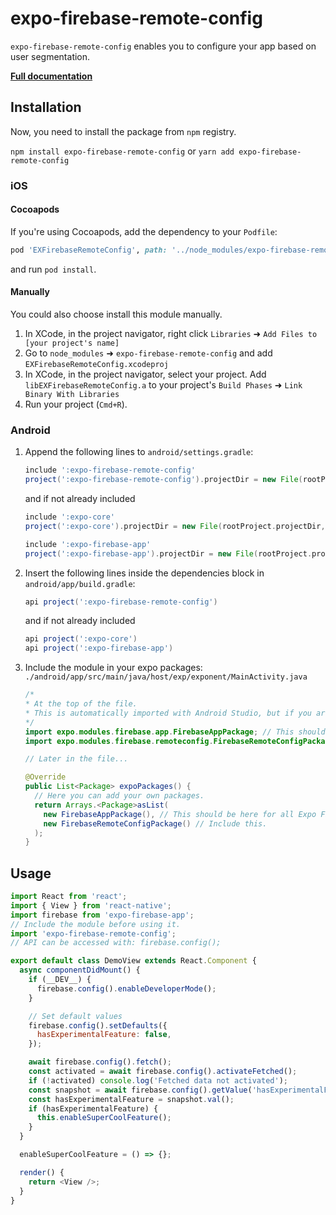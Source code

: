 # expo-firebase-remote-config

`expo-firebase-remote-config` enables you to configure your app based on user segmentation.

[**Full documentation**](https://rnfirebase.io/docs/master/config/reference/config)

## Installation

Now, you need to install the package from `npm` registry.

`npm install expo-firebase-remote-config` or `yarn add expo-firebase-remote-config`

### iOS

#### Cocoapods

If you're using Cocoapods, add the dependency to your `Podfile`:

```ruby
pod 'EXFirebaseRemoteConfig', path: '../node_modules/expo-firebase-remote-config/ios'
```

and run `pod install`.

#### Manually

You could also choose install this module manually.

1.  In XCode, in the project navigator, right click `Libraries` ➜ `Add Files to [your project's name]`
2.  Go to `node_modules` ➜ `expo-firebase-remote-config` and add `EXFirebaseRemoteConfig.xcodeproj`
3.  In XCode, in the project navigator, select your project. Add `libEXFirebaseRemoteConfig.a` to your project's `Build Phases` ➜ `Link Binary With Libraries`
4.  Run your project (`Cmd+R`).

### Android

1.  Append the following lines to `android/settings.gradle`:

    ```gradle
    include ':expo-firebase-remote-config'
    project(':expo-firebase-remote-config').projectDir = new File(rootProject.projectDir, '../node_modules/expo-firebase-remote-config/android')
    ```

    and if not already included

    ```gradle
    include ':expo-core'
    project(':expo-core').projectDir = new File(rootProject.projectDir, '../node_modules/expo-core/android')

    include ':expo-firebase-app'
    project(':expo-firebase-app').projectDir = new File(rootProject.projectDir, '../node_modules/expo-firebase-app/android')
    ```

2.  Insert the following lines inside the dependencies block in `android/app/build.gradle`:

    ```gradle
    api project(':expo-firebase-remote-config')
    ```

    and if not already included

    ```gradle
    api project(':expo-core')
    api project(':expo-firebase-app')
    ```

3.  Include the module in your expo packages: `./android/app/src/main/java/host/exp/exponent/MainActivity.java`

    ```java
    /*
    * At the top of the file.
    * This is automatically imported with Android Studio, but if you are in any other editor you will need to manually import the module.
    */
    import expo.modules.firebase.app.FirebaseAppPackage; // This should be here for all Expo Firebase features.
    import expo.modules.firebase.remoteconfig.FirebaseRemoteConfigPackage;

    // Later in the file...

    @Override
    public List<Package> expoPackages() {
      // Here you can add your own packages.
      return Arrays.<Package>asList(
        new FirebaseAppPackage(), // This should be here for all Expo Firebase features.
        new FirebaseRemoteConfigPackage() // Include this.
      );
    }
    ```

## Usage

```javascript
import React from 'react';
import { View } from 'react-native';
import firebase from 'expo-firebase-app';
// Include the module before using it.
import 'expo-firebase-remote-config';
// API can be accessed with: firebase.config();

export default class DemoView extends React.Component {
  async componentDidMount() {
    if (__DEV__) {
      firebase.config().enableDeveloperMode();
    }

    // Set default values
    firebase.config().setDefaults({
      hasExperimentalFeature: false,
    });

    await firebase.config().fetch();
    const activated = await firebase.config().activateFetched();
    if (!activated) console.log('Fetched data not activated');
    const snapshot = await firebase.config().getValue('hasExperimentalFeature');
    const hasExperimentalFeature = snapshot.val();
    if (hasExperimentalFeature) {
      this.enableSuperCoolFeature();
    }
  }

  enableSuperCoolFeature = () => {};

  render() {
    return <View />;
  }
}
```
